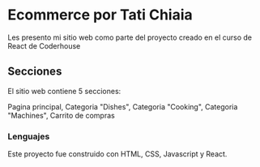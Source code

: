 # Ecommerce por Tati Chiaia

Les presento mi sitio web como parte del proyecto creado en el curso de React de Coderhouse

## Secciones

El sitio web contiene 5 secciones: 

Pagina principal,
Categoria "Dishes",
Categoria "Cooking",
Categoria "Machines",
Carrito de compras

### Lenguajes

Este proyecto fue construido con HTML, CSS, Javascript y React.
